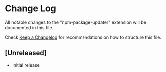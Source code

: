 # Change Log

All notable changes to the "npm-package-updater" extension will be documented in this file.

Check [Keep a Changelog](http://keepachangelog.com/) for recommendations on how to structure this file.

## [Unreleased]

- Initial release